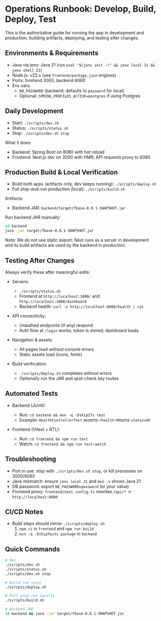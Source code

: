 # Operations Runbook: Develop, Build, Deploy, Test

This is the authoritative guide for running the app in development and production, building artifacts, deploying, and testing after changes.

## Environments & Requirements

- Java via jenv: Java 21 (run `eval "$(jenv init -)" && jenv local 21 && jenv shell 21`)
- Node.js: v22.x (see `frontend/package.json` engines)
- Ports: frontend 3000, backend 8080
- Env vars:
  - `DB_PASSWORD` (backend; defaults to `password` for local)
  - Optional: `SPRING_PROFILES_ACTIVE=postgres` if using Postgres

## Daily Development

- Start: `./scripts/dev.sh`
- Status: `./scripts/status.sh`
- Stop: `./scripts/dev.sh stop`

What it does:
- Backend: Spring Boot on 8080 with hot reload
- Frontend: Next.js dev on 3000 with HMR; API requests proxy to 8080

## Production Build & Local Verification

- Build both apps (artifacts only, dev keeps running): `./scripts/deploy.sh`
- Full stop-and-run production (local): `./scripts/build.sh`

Artifacts:
- Backend JAR: `backend/target/fbase-0.0.1-SNAPSHOT.jar`

Run backend JAR manually:
```bash
cd backend
java -jar target/fbase-0.0.1-SNAPSHOT.jar
```

Note: We do not use static export; Next runs as a server in development and its build artifacts are used by the backend in production.

## Testing After Changes

Always verify these after meaningful edits:

- Servers:
  - `./scripts/status.sh`
  - Frontend at `http://localhost:3000/` and `http://localhost:3000/dashboard`
  - Backend health: `curl -s http://localhost:8080/health | cat`

- API connectivity:
  - Unauthed endpoints (if any) respond
  - Auth flow at `/login` works; token is stored; dashboard loads

- Navigation & assets:
  - All pages load without console errors
  - Static assets load (icons, fonts)

- Build verification:
  - `./scripts/deploy.sh` completes without errors
  - Optionally run the JAR and spot-check key routes

## Automated Tests

- Backend (JUnit):
  - Run: `cd backend && mvn -q -DskipITs test`
  - Example: `HealthControllerTest` asserts `/health` returns `status=UP`

- Frontend (Vitest + RTL):
  - Run: `cd frontend && npm run test`
  - Watch: `cd frontend && npm run test:watch`

## Troubleshooting

- Port in use: stop with `./scripts/dev.sh stop`, or kill processes on 3000/8080
- Java mismatch: ensure `jenv local 21` and `mvn -v` shows Java 21
- DB password: export `DB_PASSWORD=password` (or your value)
- Frontend proxy: `frontend/next.config.ts` rewrites `/api/*` → `http://localhost:8080`

## CI/CD Notes

- Build steps should mirror `./scripts/deploy.sh`:
  1) `npm ci` in `frontend` and `npm run build`
  2) `mvn -q -DskipTests package` in `backend`

## Quick Commands

```bash
# Dev
./scripts/dev.sh
./scripts/status.sh
./scripts/dev.sh stop

# Build (no stop)
./scripts/deploy.sh

# Full prod run locally
./scripts/build.sh

# Backend JAR
cd backend && java -jar target/fbase-0.0.1-SNAPSHOT.jar
```

